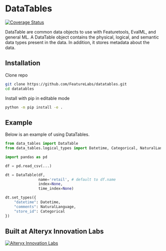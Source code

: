 # DataTables

[![Coverage Status](https://codecov.io/gh/FeatureLabs/datatables/branch/master/graph/badge.svg)](https://codecov.io/gh/FeatureLabs/datatables)

DataTable are common data objects to use with Featuretools, EvalML, and general ML. A DataTable object contains the physical, logical, and semantic data types present in the data. In addition, it stores metadata about the data.

## Installation

Clone repo

```bash
git clone https://github.com/FeatureLabs/datatables.git
cd datatables
```

Install with pip in editable mode

```bash
python -m pip install -e .
```

## Example

Below is an example of using DataTables.

```python
from data_tables import DataTable
from data_tables.logical_types import Datetime, Categorical, NaturalLanguage

import pandas as pd

df = pd.read_csv(...)

dt = DataTable(df,
               name='retail', # default to df.name
               index=None,
               time_index=None)

dt.set_types({
    "datetime": Datetime,
    "comments": NaturalLanguage,
    "store_id": Categorical
})
```

## Built at Alteryx Innovation Labs

<a href="https://www.alteryx.com/innovation-labs">
    <img src="https://evalml-web-images.s3.amazonaws.com/alteryx_innovation_labs.png" alt="Alteryx Innovation Labs" />
</a>
